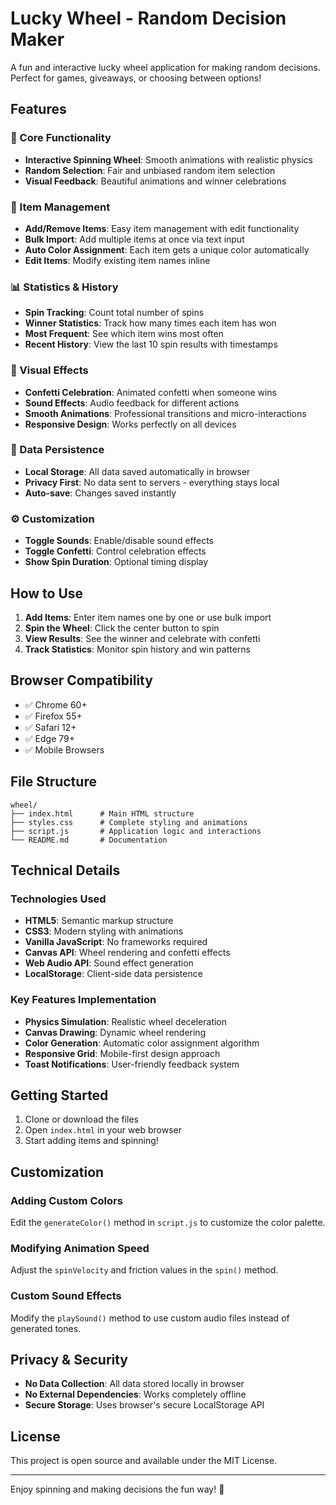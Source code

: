 # Lucky Wheel - Random Decision Maker

A fun and interactive lucky wheel application for making random decisions. Perfect for games, giveaways, or choosing between options!

## Features

### 🎯 Core Functionality
- **Interactive Spinning Wheel**: Smooth animations with realistic physics
- **Random Selection**: Fair and unbiased random item selection
- **Visual Feedback**: Beautiful animations and winner celebrations

### 📝 Item Management
- **Add/Remove Items**: Easy item management with edit functionality
- **Bulk Import**: Add multiple items at once via text input
- **Auto Color Assignment**: Each item gets a unique color automatically
- **Edit Items**: Modify existing item names inline

### 📊 Statistics & History
- **Spin Tracking**: Count total number of spins
- **Winner Statistics**: Track how many times each item has won
- **Most Frequent**: See which item wins most often
- **Recent History**: View the last 10 spin results with timestamps

### 🎨 Visual Effects
- **Confetti Celebration**: Animated confetti when someone wins
- **Sound Effects**: Audio feedback for different actions
- **Smooth Animations**: Professional transitions and micro-interactions
- **Responsive Design**: Works perfectly on all devices

### 💾 Data Persistence
- **Local Storage**: All data saved automatically in browser
- **Privacy First**: No data sent to servers - everything stays local
- **Auto-save**: Changes saved instantly

### ⚙️ Customization
- **Toggle Sounds**: Enable/disable sound effects
- **Toggle Confetti**: Control celebration effects
- **Show Spin Duration**: Optional timing display

## How to Use

1. **Add Items**: Enter item names one by one or use bulk import
2. **Spin the Wheel**: Click the center button to spin
3. **View Results**: See the winner and celebrate with confetti
4. **Track Statistics**: Monitor spin history and win patterns

## Browser Compatibility

- ✅ Chrome 60+
- ✅ Firefox 55+
- ✅ Safari 12+
- ✅ Edge 79+
- ✅ Mobile Browsers

## File Structure

```
wheel/
├── index.html      # Main HTML structure
├── styles.css      # Complete styling and animations
├── script.js       # Application logic and interactions
└── README.md       # Documentation
```

## Technical Details

### Technologies Used
- **HTML5**: Semantic markup structure
- **CSS3**: Modern styling with animations
- **Vanilla JavaScript**: No frameworks required
- **Canvas API**: Wheel rendering and confetti effects
- **Web Audio API**: Sound effect generation
- **LocalStorage**: Client-side data persistence

### Key Features Implementation
- **Physics Simulation**: Realistic wheel deceleration
- **Canvas Drawing**: Dynamic wheel rendering
- **Color Generation**: Automatic color assignment algorithm
- **Responsive Grid**: Mobile-first design approach
- **Toast Notifications**: User-friendly feedback system

## Getting Started

1. Clone or download the files
2. Open `index.html` in your web browser
3. Start adding items and spinning!

## Customization

### Adding Custom Colors
Edit the `generateColor()` method in `script.js` to customize the color palette.

### Modifying Animation Speed
Adjust the `spinVelocity` and friction values in the `spin()` method.

### Custom Sound Effects
Modify the `playSound()` method to use custom audio files instead of generated tones.

## Privacy & Security

- **No Data Collection**: All data stored locally in browser
- **No External Dependencies**: Works completely offline
- **Secure Storage**: Uses browser's secure LocalStorage API

## License

This project is open source and available under the MIT License.

---

Enjoy spinning and making decisions the fun way! 🎉